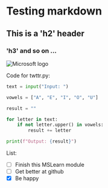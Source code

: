 # Testing markdown
## This is a 'h2' header
### 'h3' and so on ...


![Microsoft logo](https://encrypted-tbn0.gstatic.com/images?q=tbn:ANd9GcQnt253Qlda-6a5x8LltLHZD4IWMCmk7LOQ9Q&s)


Code for twttr.py:
```python
text = input("Input: ")

vowels = ["A", "E", "I", "O", "U"]

result = ""

for letter in text:
    if not letter.upper() in vowels:
        result += letter

print(f"Output: {result}")
```


List:
- [ ] Finish this MSLearn module
- [ ] Get better at github
- [x] Be happy
